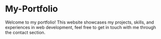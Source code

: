 # My-Portfolio
Welcome to my portfolio! This website showcases my projects, skills, and experiences in web development, feel free to get in touch with me through the contact section.

